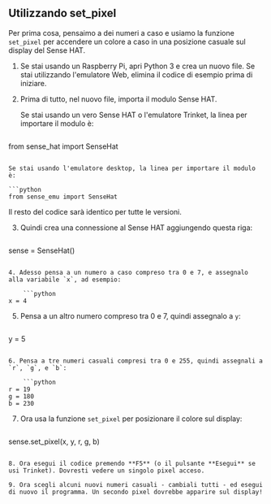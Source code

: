 ## Utilizzando set_pixel

Per prima cosa, pensaimo a dei numeri a caso e usiamo la funzione `set_pixel` per accendere un colore a caso in una posizione casuale sul display del Sense HAT.

1. Se stai usando un Raspberry Pi, apri Python 3 e crea un nuovo file. Se stai utilizzando l'emulatore Web, elimina il codice di esempio prima di iniziare.

2. Prima di tutto, nel nuovo file, importa il modulo Sense HAT.
    
    Se stai usando un vero Sense HAT o l'emulatore Trinket, la linea per importare il modulo è:
    
    ```python
from sense_hat import SenseHat
```

Se stai usando l'emulatore desktop, la linea per importare il modulo è:

```python
from sense_emu import SenseHat
```

Il resto del codice sarà identico per tutte le versioni.

3. Quindi crea una connessione al Sense HAT aggiungendo questa riga:
    
    ```python
sense = SenseHat()
```

4. Adesso pensa a un numero a caso compreso tra 0 e 7, e assegnalo alla variabile `x`, ad esempio:
    
    ```python
x = 4
```

5. Pensa a un altro numero compreso tra 0 e 7, quindi assegnalo a `y`:
    
    ```python
y = 5
```

6. Pensa a tre numeri casuali compresi tra 0 e 255, quindi assegnali a `r`, `g`, e `b`:
    
    ```python
r = 19
g = 180 
b = 230
```

7. Ora usa la funzione `set_pixel` per posizionare il colore sul display:
    
    ```python
sense.set_pixel(x, y, r, g, b)
```

8. Ora esegui il codice premendo **F5** (o il pulsante **Esegui** se usi Trinket). Dovresti vedere un singolo pixel acceso.

9. Ora scegli alcuni nuovi numeri casuali - cambiali tutti - ed esegui di nuovo il programma. Un secondo pixel dovrebbe apparire sul display!